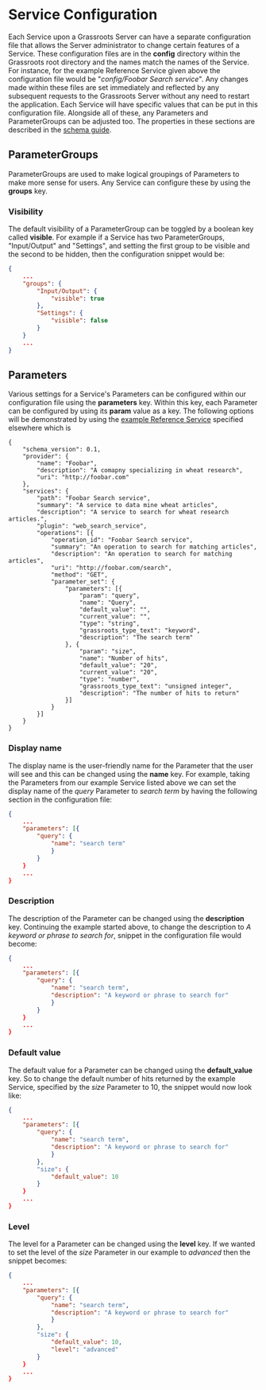 # Service Configuration

Each Service upon a Grassroots Server can have a separate configuration file that allows the Server administrator to change certain features of a Service. 
These configuration files are in the **config** directory within the Grassroots root directory and the names match the names of the Service. 
For instance, for the example Reference Service given above the configuration file would be "*config/Foobar Search service*". 
Any changes made within these files are set immediately and reflected by any subsequent requests to the Grassroots Server without any need to restart the application.
Each Service will have specific values that can be put in this configuration file. Alongside all of these, any Parameters and ParameterGroups can be adjusted too. 
The properties in these sections are described in the [schema guide](schema.md).

## ParameterGroups

ParameterGroups are used to make logical groupings of Parameters to make more sense for users. 
Any Service can configure these by using the **groups** key.

### Visibility

The default visibility of a ParameterGroup can be toggled by a boolean key called **visible**. For example if a Service has two ParameterGroups, "Input/Output" and "Settings", and setting the first group to be visible and the second to be hidden, then the configuration snippet would be:

~~~.json
{
	...
	"groups": {
		"Input/Output": {
			"visible": true		
		},
		"Settings": {
			"visible": false		
		}
	}
	...
}
~~~

## Parameters

Various settings for a Service's Parameters can be configured within our configuration file using the **parameters** key. Within this key, each Parameter can be configured by using its **param** value as a key. The following options will be demonstrated by using the [example Reference Service](service.md#reference-service) specified elsewhere which is

~~~{.json}
{
	"schema_version": 0.1,
	"provider": {
		"name": "Foobar",
 		"description": "A comapny specializing in wheat research",
 		"uri": "http://foobar.com"
	},
	"services": {
		"path": "Foobar Search service",
		"summary": "A service to data mine wheat articles",
		"description": "A service to search for wheat research articles.",
		"plugin": "web_search_service",
		"operations": [{
			"operation_id": "Foobar Search service",
			"summary": "An operation to search for matching articles",
			"description": "An operation to search for matching articles",
			"uri": "http://foobar.com/search",
			"method": "GET",
			"parameter_set": {
				"parameters": [{
					"param": "query",
					"name": "Query",
					"default_value": "",
					"current_value": "",
					"type": "string",
					"grassroots_type_text": "keyword",
					"description": "The search term"
				}, {
					"param": "size",
					"name": "Number of hits",
					"default_value": "20",
					"current_value": "20",
					"type": "number",
					"grassroots_type_text": "unsigned integer",
					"description": "The number of hits to return"
				}]
			}
		}]		
	}
}
~~~


### Display name

The display name is the user-friendly name for the Parameter that the user will see and this can be changed using the **name** key. 
For example, taking the Parameters from our example Service listed above we can set the display name of the *query* Parameter to *search term* by having the following section in the configuration file:

~~~.json
{
	...
	"parameters": [{
		"query": {
			"name": "search term"
			}
		}
	}
	...
}
~~~

### Description

The description of the Parameter can be changed using the **description** key. 
Continuing the example started above, to change the description to *A keyword or phrase to search for*, snippet in the configuration file would become:

~~~.json
{
	...
	"parameters": [{
		"query": {
			"name": "search term",
			"description": "A keyword or phrase to search for"
			}
		}
	}
	...
}
~~~



### Default value

The default value for a Parameter can be changed using the **default\_value** key. 
So to change the default number of hits returned by the example Service, specified by the *size* Parameter to 10, the snippet would now look like:

~~~.json
{
	...
	"parameters": [{
		"query": {
			"name": "search term",
			"description": "A keyword or phrase to search for"
			}
		},
		"size": {
			"default_value": 10
		}
	}
	...
}
~~~


### Level

The level for a Parameter can be changed using the **level** key. If we wanted to set the level of the *size* Parameter in our example to *advanced* then the snippet becomes:

~~~.json
{
	...
	"parameters": [{
		"query": {
			"name": "search term",
			"description": "A keyword or phrase to search for"
			}
		},
		"size": {
			"default_value": 10,
			"level": "advanced"
		}
	}
	...
}
~~~
